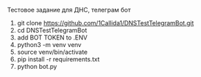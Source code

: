 Тестовое задание для ДНС, телеграм бот

1. git clone https://github.com/1Callida1/DNSTestTelegramBot.git
2. cd DNSTestTelegramBot
3. add BOT TOKEN to .ENV
3. python3 -m venv venv
4. source venv/bin/activate
5. pip install -r requirements.txt
6. python bot.py